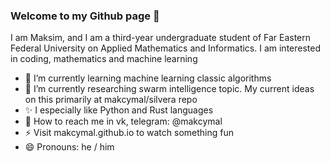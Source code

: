 ### Welcome to my Github page 👋

I am Maksim, and I am a third-year undergraduate student of Far Eastern Federal University on Applied Mathematics and Informatics. I am interested in coding, mathematics and machine learning

- 🌱 I’m currently learning machine learning classic algorithms
- 🔭 I’m currently researching swarm intelligence topic. My current ideas on this primarily at makcymal/silvera repo
- ✨ I especially like Python and Rust languages
- 💬 How to reach me in vk, telegram: @makcymal
- ⚡ Visit makcymal.github.io to watch something fun
- 😄 Pronouns: he / him
<!--
**makcymal/makcymal** is a  _special_ ✨ repository because its `README.md` (this file) appears on your GitHub profile.

Here are some ideas to get you started:

- 🔭 I’m currently working on ...
- 🌱 I’m currently learning ...
- 👯 I’m looking to collaborate on ...
- 🤔 I’m looking for help with ...
- 💬 Ask me about ...
- 📫 How to reach me: ...
- 😄 Pronouns: ...
- ⚡ Fun fact: ...
-->
